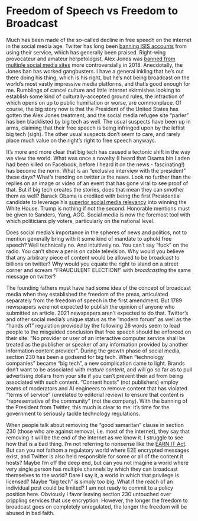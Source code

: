 # Freedom of Speech vs Freedom to Broadcast

Much has been made of the so-called decline in free speech on the internet in the social media age. Twitter has long been [banning ISIS accounts](https://fortune.com/2018/04/05/twitter-terrorist-account-suspensions/) from using their service, which has generally been praised. Right-wing provocateur and amateur herpetologist, Alex Jones was [banned from multiple social media sites](https://www.vox.com/2018/8/6/17655658/alex-jones-facebook-youtube-conspiracy-theories) more controversially in 2018. Anecdotally, the Jones ban has worked gangbusters. I have a general inkling that he’s out there doing his thing, which is his right, but he’s not being broadcast on the world’s most vastly impressive media platforms, and that’s good enough for me. Rumblings of cancel culture and little internet skirmishes looking to establish some kind of culturally-accepted ground rules, the infraction of which opens on up to public humiliation or worse, are commonplace. Of course, the big story now is that the President of the United States has gotten the Alex Jones treatment, and the social media refugee site “parler” has ben blacklisted by big tech as well. The usual suspects have been up in arms, claiming that their free speech is being infringed upon by the leftist big tech (sigh). The other usual suspects don’t seem to care, and rarely place much value on the right’s right to free speech anyways.

It’s more and more clear that big tech has caused a tectonic shift in the way we view the world. What was once a novelty (I heard that Osama bin Laden had been killed on Facebook, before I heard it on the news - fascinating!) has become the norm. What is an “exclusive interview with the president” these days? What’s trending on twitter _is_ the news. Look no further than the replies on an image or video of an event that has gone viral to see proof of that. But if big tech creates the stories, does that mean they can smother them as well? Barack Obama is credited with being the first Presidential candidate to leverage his [superior social media relevancy](https://en.wikipedia.org/wiki/Barack_Obama_on_social_media) into winning the White House. Trump is nothing if not the second. Honorable mentions must be given to Sanders, Yang, AOC. Social media is now the foremost tool with which politicians ply voters, particularly on the national level.

Does social media’s importance in the spheres of news and politics, not to mention generally bring with it some kind of mandate to uphold free speech? Well technically no. And intuitively no. You can’t say “fuck” on the radio. You can’t show a penis on cable television. Why would you believe that any arbitrary piece of content would be allowed to be broadcast to billions on twitter? Why would you equate the right to stand on a street corner and scream “FRAUDULENT ELECTION!” with _broadcasting_ the same message on twitter?

The founding fathers must have had some idea of the concept of broadcast media when they established the freedom of the press, articulated separately from the freedom of speech in the first amendment. But 1789 newspapers were not expected to publish the opinion of anyone who submitted an article. 2021 newspapers aren’t expected to do that. Twitter’s and other social media’s unique status as the “modern forum” as well as the “hands off” regulation provided by the following 26 words seem to lead people to the misguided conclusion that free speech should be enforced on their site: “No provider or user of an interactive computer service shall be treated as the publisher or speaker of any information provided by another information content provider”. During the growth phase of social media, section 230 has been a godsend for big tech. When “technology companies” became “big tech”, a new complication came to light. Brands don’t want to be associated with _mature content_, and will go so far as to pull advertising dollars from your site if you can’t prevent their ad from being associated with such content. “Content hosts” (not publishers) employ teams of moderators and AI engineers to remove content that has violated “terms of service” (unrelated to editorial review) to ensure that content is “representative of the community” (not the company). With the banning of the President from Twitter, this much is clear to me: it’s time for the government to seriously tackle technology regulations.

When people talk about removing the “good samaritan” clause in section 230 (those who are against removal, i.e. most of the internet), they say that removing it will be the end of the internet as we know it. I struggle to see how that is a bad thing. I’m not referring to nonsense like the [EARN IT Act](https://en.wikipedia.org/wiki/EARN_IT_Act_of_2020). But can you not fathom a regulatory world where E2E encrypted messages exist, and Twitter is also held responsible for some or all of the content it hosts? Maybe I’m off the deep end, but can you not imagine a world where very single person has multiple channels by which they can broadcast themselves to the world? Dare I say it, a world in which that privilege is licensed? Maybe “big tech” is simply too big. What if the reach of an individual post could be limited? I am not ready to commit to a policy position here. Obviously I favor leaving section 230 untouched over crippling services that use encryption. However, the longer the freedom to broadcast goes on completely unregulated, the longer the freedom will be abused in bad faith.
